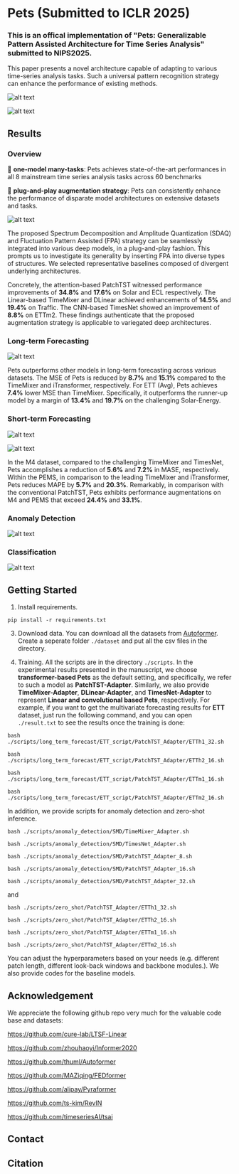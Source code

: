 # Pets (Submitted to ICLR 2025)

### This is an offical implementation of "Pets: Generalizable Pattern Assisted Architecture for Time Series Analysis" submitted to NIPS2025.

[//]: # (:triangular_flag_on_post: Our model has been included in [GluonTS]&#40;https://github.com/awslabs/gluonts&#41;. Special thanks to the contributor @[kashif]&#40;https://github.com/kashif&#41;!)

[//]: # (:triangular_flag_on_post: Our model has been included in [NeuralForecast]&#40;https://github.com/Nixtla/neuralforecast&#41;. Special thanks to the contributor @[kdgutier]&#40;https://github.com/kdgutier&#41; and @[cchallu]&#40;https://github.com/cchallu&#41;!)

[//]: # (:triangular_flag_on_post: Our model has been included in [timeseriesAI&#40;tsai&#41;]&#40;https://github.com/timeseriesAI/tsai/blob/main/tutorial_nbs/15_PatchTST_a_new_transformer_for_LTSF.ipynb&#41;. Special thanks to the contributor @[oguiza]&#40;https://github.com/oguiza&#41;!)


This paper presents a novel architecture capable of adapting to various time-series analysis tasks. Such a universal pattern recognition strategy can enhance the performance of existing methods.

![alt text](pic/pic1.png)

![alt text](pic/pic2.png)

## Results

### Overview

:star2: **one-model many-tasks**: Pets achieves state-of-the-art performances in all 8 mainstream time series analysis tasks across 60 benchmarks

:star2: **plug-and-play augmentation strategy**: Pets can consistently enhance the performance of disparate model architectures on extensive datasets and tasks.

![alt text](pic/pic3.png)

The proposed Spectrum Decomposition and Amplitude Quantization (SDAQ) and Fluctuation Pattern Assisted (FPA) strategy can be seamlessly integrated into various deep models, in a plug-and-play fashion. This prompts us to investigate its generality by inserting FPA into diverse types of structures. We selected representative baselines composed of divergent underlying architectures. 

Concretely, the attention-based PatchTST witnessed performance improvements of **34.8%** and **17.6%** on Solar and ECL respectively. The Linear-based TimeMixer and DLinear achieved enhancements of **14.5%** and **19.4%** on Traffic. The CNN-based TimesNet showed an improvement of **8.8%** on ETTm2. These findings authenticate that the proposed augmentation strategy is applicable to variegated deep architectures.

### Long-term Forecasting

![alt text](pic/table1.png)

Pets outperforms other models in long-term forecasting across various datasets. The MSE of Pets is reduced by **8.7%** and **15.1%** compared to the TimeMixer and iTransformer, respectively. For ETT (Avg), Pets achieves **7.4%** lower MSE than TimeMixer. Specifically, it outperforms the runner-up model by a margin of **13.4%** and **19.7%** on the challenging Solar-Energy.

### Short-term Forecasting

![alt text](pic/table2.png)

![alt text](pic/table3.png)

In the M4 dataset, compared to the challenging TimeMixer and TimesNet, Pets accomplishes a reduction of **5.6%** and **7.2%** in MASE, respectively. Within the PEMS, in comparison to the leading TimeMixer and iTransformer, Pets reduces MAPE by **5.7%** and **20.3%**. Remarkably, in comparison with the conventional PatchTST, Pets exhibits performance augmentations on M4 and PEMS that exceed **24.4%** and **33.1%**.

### Anomaly Detection

![alt text](pic/table4.png)

### Classification

![alt text](pic/table5.png)

## Getting Started

1. Install requirements. 

```
pip install -r requirements.txt
```

3. Download data. You can download all the datasets from [Autoformer](https://drive.google.com/drive/folders/1ZOYpTUa82_jCcxIdTmyr0LXQfvaM9vIy). Create a seperate folder ```./dataset``` and put all the csv files in the directory.

4. Training. All the scripts are in the directory ```./scripts```. In the experimental results presented in the manuscript, we choose **transformer-based Pets** as the default setting, and specifically, we refer to such a model as **PatchTST-Adapter**. Similarly, we also provide **TimeMixer-Adapter**, **DLinear-Adapter**, and **TimesNet-Adapter** to represent **Linear and convolutional based Pets**, respectively. For example, if you want to get the multivariate forecasting results for **ETT** dataset, just run the following command, and you can open ```./result.txt``` to see the results once the training is done:

```
bash ./scripts/long_term_forecast/ETT_script/PatchTST_Adapter/ETTh1_32.sh

bash ./scripts/long_term_forecast/ETT_script/PatchTST_Adapter/ETTh2_16.sh

bash ./scripts/long_term_forecast/ETT_script/PatchTST_Adapter/ETTm1_16.sh

bash ./scripts/long_term_forecast/ETT_script/PatchTST_Adapter/ETTm2_16.sh
```

In addition, we provide scripts for anomaly detection and zero-shot inference.

```
bash ./scripts/anomaly_detection/SMD/TimeMixer_Adapter.sh

bash ./scripts/anomaly_detection/SMD/TimesNet_Adapter.sh

bash ./scripts/anomaly_detection/SMD/PatchTST_Adapter_8.sh

bash ./scripts/anomaly_detection/SMD/PatchTST_Adapter_16.sh

bash ./scripts/anomaly_detection/SMD/PatchTST_Adapter_32.sh
```

and

```
bash ./scripts/zero_shot/PatchTST_Adapter/ETTh1_32.sh

bash ./scripts/zero_shot/PatchTST_Adapter/ETTh2_16.sh

bash ./scripts/zero_shot/PatchTST_Adapter/ETTm1_16.sh

bash ./scripts/zero_shot/PatchTST_Adapter/ETTm2_16.sh
```

You can adjust the hyperparameters based on your needs (e.g. different patch length, different look-back windows and backbone modules.). We also provide codes for the baseline models.

## Acknowledgement

We appreciate the following github repo very much for the valuable code base and datasets:

https://github.com/cure-lab/LTSF-Linear

https://github.com/zhouhaoyi/Informer2020

https://github.com/thuml/Autoformer

https://github.com/MAZiqing/FEDformer

https://github.com/alipay/Pyraformer

https://github.com/ts-kim/RevIN

https://github.com/timeseriesAI/tsai

## Contact

## Citation

